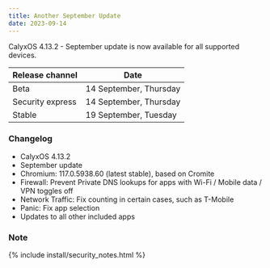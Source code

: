 ```yaml
---
title: Another September Update
date: 2023-09-14
---
```


CalyxOS 4.13.2 - September update is now available for all supported devices.

| Release channel  | Date   |
| ---------------- | ------ |
| Beta | 14 September, Thursday |
| Security express | 14 September, Thursday |
| Stable | 19 September, Tuesday |

### Changelog
* CalyxOS 4.13.2
* September update
* Chromium: 117.0.5938.60 (latest stable), based on Cromite
* Firewall: Prevent Private DNS lookups for apps with Wi-Fi / Mobile data / VPN toggles off
* Network Traffic: Fix counting in certain cases, such as T-Mobile
* Panic: Fix app selection
* Updates to all other included apps

### Note

{% include install/security_notes.html %}
